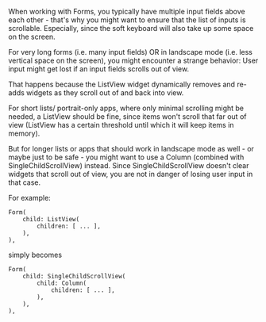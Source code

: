 When working with Forms, you typically have multiple input fields above each other - that's why you might want to ensure that the list of inputs is scrollable. Especially, since the soft keyboard will also take up some space on the screen.

For very long forms (i.e. many input fields) OR in landscape mode (i.e. less vertical space on the screen), you might encounter a strange behavior: User input might get lost if an input fields scrolls out of view.

That happens because the ListView widget dynamically removes and re-adds widgets as they scroll out of and back into view.

For short lists/ portrait-only apps, where only minimal scrolling might be needed, a ListView should be fine, since items won't scroll that far out of view (ListView has a certain threshold until which it will keep items in memory).

But for longer lists or apps that should work in landscape mode as well - or maybe just to be safe - you might want to use a Column (combined with SingleChildScrollView) instead. Since SingleChildScrollView doesn't clear widgets that scroll out of view, you are not in danger of losing user input in that case.

For example:

    Form(
        child: ListView(
            children: [ ... ],
        ),
    ),

simply becomes

    Form(
        child: SingleChildScrollView(
            child: Column(
                children: [ ... ],
            ),
        ),
    ),